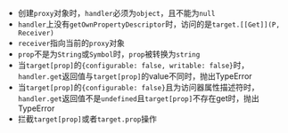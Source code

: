 - 创建`proxy`对象时，`handler`必须为`object`，且不能为`null`
- `handler`上没有`getOwnPropertyDescriptor`时，访问的是`target.[[Get]](P, Receiver)`
- `receiver`指向当前的`proxy`对象
- `prop`不是为`String`或`Symbol`时，`prop`被转换为`string`
- 当`target[prop]`的`{configurable: false, writable: false}`时，`handler.get`返回值与`target[prop]`的value不同时，抛出TypeError
- 当`target[prop]`的`{configurable: false}`且为访问器属性描述符时，`handler.get`返回值不是`undefined`且`target[prop]`不存在get时，抛出TypeError
- 拦截`target[prop]`或者`target.prop`操作
